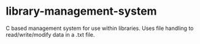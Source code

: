 # library-management-system
C based management system for use within libraries. Uses file handling to read/write/modify data in a .txt file.
